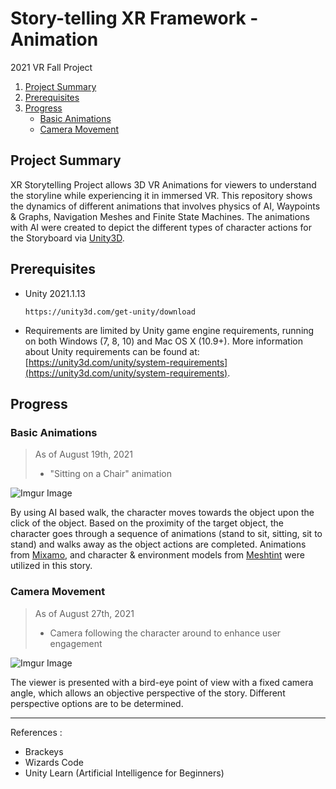 <h1 align="left">Story-telling XR Framework - Animation</h3>
<p align="left">
    2021 VR Fall Project 
</p> 

<!-- TABLE OF CONTENTS -->

  <ol>
    <li>
      <a href="#project-summary">Project Summary</a>
    </li>
    <li>
        <a href="#Prerequisites">Prerequisites</a>
    </li>
    <li>
      <a href="#progress">Progress</a>
      <ul>
	  <li><a href="#Basic-animations">Basic Animations</a></li>
	  <li><a href="#camera-movement">Camera Movement</a></li>
      </ul>
    </li>
  </ol>



<!-- Project Summary -->
## Project Summary

XR Storytelling Project allows 3D VR Animations for viewers to understand the storyline while experiencing it in immersed VR. This repository shows the dynamics of different animations that involves physics of AI, Waypoints & Graphs, Navigation Meshes and Finite State Machines. The animations with AI were created to depict the different types of character actions for the Storyboard via [Unity3D](https://unity.com/).

## Prerequisites

* Unity 2021.1.13
  ```
  https://unity3d.com/get-unity/download
  ```
* Requirements are limited by Unity game engine requirements, running on both Windows (7, 8, 10) and Mac OS X (10.9+). More information about Unity requirements can be found at: [https://unity3d.com/unity/system-requirements](https://unity3d.com/unity/system-requirements).

  
<!-- Progress -->
## Progress

### Basic Animations
> As of August 19th, 2021
> - "Sitting on a Chair" animation

![Imgur Image](https://i.imgur.com/ynZcGyR.gif)

By using AI based walk, the character moves towards the object upon the click of the object. Based on the proximity of the target object, the character goes through a sequence of animations (stand to sit, sitting, sit to stand) and walks away as the object actions are completed. Animations from [Mixamo](https://www.mixamo.com/#/), and character & environment models from [Meshtint](https://www.meshtint.com/) were utilized in this story. 
  

### Camera Movement
> As of August 27th, 2021
> - Camera following the character around to enhance user engagement

![Imgur Image](https://i.imgur.com/gbyYX5N.gif)

The viewer is presented with a bird-eye point of view with a fixed camera angle, which allows an objective perspective of the story. Different perspective options are to be determined.

------------

References :
- Brackeys
- Wizards Code
- Unity Learn (Artificial Intelligence for Beginners)



